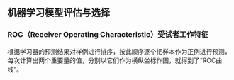 ## 机器学习模型评估与选择



### ROC（Receiver Operating Characteristic）受试者工作特征
根据学习器的预测结果对样例进行排序，按此顺序逐个把样本作为正例进行预测，每次计算出两个重要量的值，分别以它们作为横纵坐标作图，就得到了“ROC曲线”。<br>
